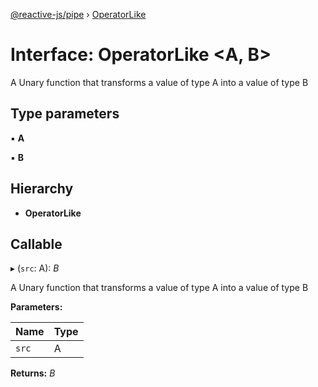 [@reactive-js/pipe](../README.md) › [OperatorLike](operatorlike.md)

# Interface: OperatorLike <**A, B**>

A Unary function that transforms a value of type A into a value of type B

## Type parameters

▪ **A**

▪ **B**

## Hierarchy

* **OperatorLike**

## Callable

▸ (`src`: A): *B*

A Unary function that transforms a value of type A into a value of type B

**Parameters:**

Name | Type |
------ | ------ |
`src` | A |

**Returns:** *B*
